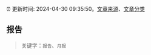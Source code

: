 :alarm_clock: 更新时间: 2024-04-30 09:35:50。[文章来源](/README.md)、[文章分类](/TAGS.md)

## 报告


> 关键字：`报告`、`月报`



